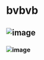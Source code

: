 # bvbvb

## ![image](https://user-images.githubusercontent.com/118030573/201450506-f02480ee-9db8-428a-b0ed-7ecc9b3529a0.png)

### ![image](https://user-images.githubusercontent.com/118030573/201450541-694d90ad-72d2-4b08-8144-b6f95376136a.png)
